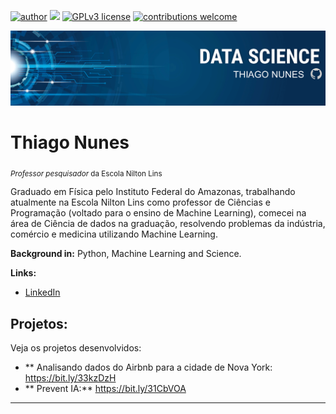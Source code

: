 [![author](https://img.shields.io/badge/author-ThiagoNunes-red.svg)](https://www.linkedin.com/in/prof-thiago-nunes) [![](https://img.shields.io/badge/Python-3.9+-blue.svg)](https://www.python.org/downloads/release/python-395/) [![GPLv3 license](https://img.shields.io/badge/License-GPLv3-blue.svg)](https://perso.crans.org/besson/LICENSE.html) [![contributions welcome](https://img.shields.io/badge/contributions-welcome-brightgreen.svg?style=flat)](https://github.com/prof-Thiago-Nunes/Projetos-data-science-/issues)

<p align="center">
  <img src="Banner oficial.png" >
</p>

# Thiago Nunes
<sub>*Professor pesquisador* da Escola Nilton Lins 

Graduado em Física pelo Instituto Federal do Amazonas, trabalhando atualmente na Escola Nilton Lins como professor de Ciências e Programação (voltado para o ensino de Machine Learning), comecei na área de Ciência de dados na graduação, resolvendo problemas da indústria, comércio e medicina utilizando Machine Learning.


**Background in:** Python, Machine Learning and Science.

**Links:**
* [LinkedIn](https://www.linkedin.com/in/prof-thiago-nunes)


## Projetos:
Veja os projetos desenvolvidos:
* ** Analisando dados do Airbnb para a cidade de Nova York: https://bit.ly/33kzDzH
* ** Prevent IA:** https://bit.ly/31CbVOA

---
